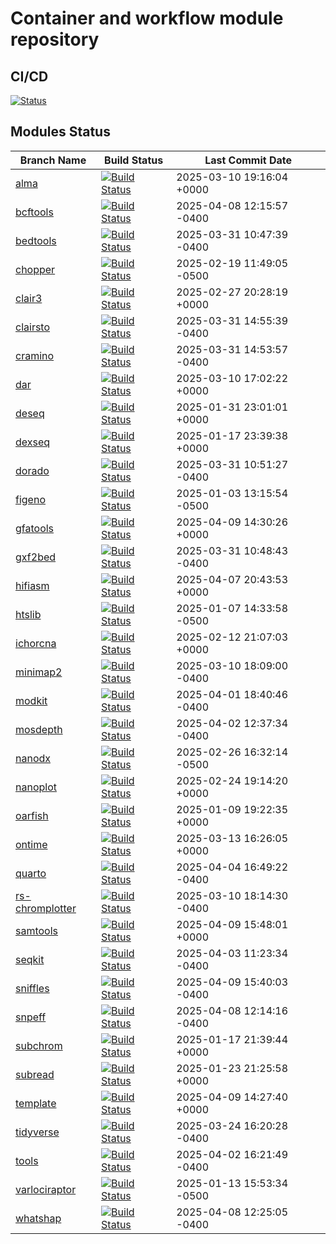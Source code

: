 # Container and workflow module repository

## CI/CD

[![Status](https://github.com/chusj-pigu/wf-modules/actions/workflows/update-main.yml/badge.svg)](https://github.com/chusj-pigu/wf-modules/actions/workflows/update-main.yml)

## Modules Status

| Branch Name | Build Status | Last Commit Date |
|-------------|--------------|-------------------|
| [alma](https://github.com/chusj-pigu/wf-modules/tree/alma) | [![Build Status](https://github.com/chusj-pigu/wf-modules/actions/workflows/build-and-push.yml/badge.svg?branch=alma)](https://github.com/chusj-pigu/wf-modules/actions/workflows/build-and-push.yml?query=branch%3Aalma) | 2025-03-10 19:16:04 +0000 |
| [bcftools](https://github.com/chusj-pigu/wf-modules/tree/bcftools) | [![Build Status](https://github.com/chusj-pigu/wf-modules/actions/workflows/build-and-push.yml/badge.svg?branch=bcftools)](https://github.com/chusj-pigu/wf-modules/actions/workflows/build-and-push.yml?query=branch%3Abcftools) | 2025-04-08 12:15:57 -0400 |
| [bedtools](https://github.com/chusj-pigu/wf-modules/tree/bedtools) | [![Build Status](https://github.com/chusj-pigu/wf-modules/actions/workflows/build-and-push.yml/badge.svg?branch=bedtools)](https://github.com/chusj-pigu/wf-modules/actions/workflows/build-and-push.yml?query=branch%3Abedtools) | 2025-03-31 10:47:39 -0400 |
| [chopper](https://github.com/chusj-pigu/wf-modules/tree/chopper) | [![Build Status](https://github.com/chusj-pigu/wf-modules/actions/workflows/build-and-push.yml/badge.svg?branch=chopper)](https://github.com/chusj-pigu/wf-modules/actions/workflows/build-and-push.yml?query=branch%3Achopper) | 2025-02-19 11:49:05 -0500 |
| [clair3](https://github.com/chusj-pigu/wf-modules/tree/clair3) | [![Build Status](https://github.com/chusj-pigu/wf-modules/actions/workflows/build-and-push.yml/badge.svg?branch=clair3)](https://github.com/chusj-pigu/wf-modules/actions/workflows/build-and-push.yml?query=branch%3Aclair3) | 2025-02-27 20:28:19 +0000 |
| [clairsto](https://github.com/chusj-pigu/wf-modules/tree/clairsto) | [![Build Status](https://github.com/chusj-pigu/wf-modules/actions/workflows/build-and-push.yml/badge.svg?branch=clairsto)](https://github.com/chusj-pigu/wf-modules/actions/workflows/build-and-push.yml?query=branch%3Aclairsto) | 2025-03-31 14:55:39 -0400 |
| [cramino](https://github.com/chusj-pigu/wf-modules/tree/cramino) | [![Build Status](https://github.com/chusj-pigu/wf-modules/actions/workflows/build-and-push.yml/badge.svg?branch=cramino)](https://github.com/chusj-pigu/wf-modules/actions/workflows/build-and-push.yml?query=branch%3Acramino) | 2025-03-31 14:53:57 -0400 |
| [dar](https://github.com/chusj-pigu/wf-modules/tree/dar) | [![Build Status](https://github.com/chusj-pigu/wf-modules/actions/workflows/build-and-push.yml/badge.svg?branch=dar)](https://github.com/chusj-pigu/wf-modules/actions/workflows/build-and-push.yml?query=branch%3Adar) | 2025-03-10 17:02:22 +0000 |
| [deseq](https://github.com/chusj-pigu/wf-modules/tree/deseq) | [![Build Status](https://github.com/chusj-pigu/wf-modules/actions/workflows/build-and-push.yml/badge.svg?branch=deseq)](https://github.com/chusj-pigu/wf-modules/actions/workflows/build-and-push.yml?query=branch%3Adeseq) | 2025-01-31 23:01:01 +0000 |
| [dexseq](https://github.com/chusj-pigu/wf-modules/tree/dexseq) | [![Build Status](https://github.com/chusj-pigu/wf-modules/actions/workflows/build-and-push.yml/badge.svg?branch=dexseq)](https://github.com/chusj-pigu/wf-modules/actions/workflows/build-and-push.yml?query=branch%3Adexseq) | 2025-01-17 23:39:38 +0000 |
| [dorado](https://github.com/chusj-pigu/wf-modules/tree/dorado) | [![Build Status](https://github.com/chusj-pigu/wf-modules/actions/workflows/build-and-push.yml/badge.svg?branch=dorado)](https://github.com/chusj-pigu/wf-modules/actions/workflows/build-and-push.yml?query=branch%3Adorado) | 2025-03-31 10:51:27 -0400 |
| [figeno](https://github.com/chusj-pigu/wf-modules/tree/figeno) | [![Build Status](https://github.com/chusj-pigu/wf-modules/actions/workflows/build-and-push.yml/badge.svg?branch=figeno)](https://github.com/chusj-pigu/wf-modules/actions/workflows/build-and-push.yml?query=branch%3Afigeno) | 2025-01-03 13:15:54 -0500 |
| [gfatools](https://github.com/chusj-pigu/wf-modules/tree/gfatools) | [![Build Status](https://github.com/chusj-pigu/wf-modules/actions/workflows/build-and-push.yml/badge.svg?branch=gfatools)](https://github.com/chusj-pigu/wf-modules/actions/workflows/build-and-push.yml?query=branch%3Agfatools) | 2025-04-09 14:30:26 +0000 |
| [gxf2bed](https://github.com/chusj-pigu/wf-modules/tree/gxf2bed) | [![Build Status](https://github.com/chusj-pigu/wf-modules/actions/workflows/build-and-push.yml/badge.svg?branch=gxf2bed)](https://github.com/chusj-pigu/wf-modules/actions/workflows/build-and-push.yml?query=branch%3Agxf2bed) | 2025-03-31 10:48:43 -0400 |
| [hifiasm](https://github.com/chusj-pigu/wf-modules/tree/hifiasm) | [![Build Status](https://github.com/chusj-pigu/wf-modules/actions/workflows/build-and-push.yml/badge.svg?branch=hifiasm)](https://github.com/chusj-pigu/wf-modules/actions/workflows/build-and-push.yml?query=branch%3Ahifiasm) | 2025-04-07 20:43:53 +0000 |
| [htslib](https://github.com/chusj-pigu/wf-modules/tree/htslib) | [![Build Status](https://github.com/chusj-pigu/wf-modules/actions/workflows/build-and-push.yml/badge.svg?branch=htslib)](https://github.com/chusj-pigu/wf-modules/actions/workflows/build-and-push.yml?query=branch%3Ahtslib) | 2025-01-07 14:33:58 -0500 |
| [ichorcna](https://github.com/chusj-pigu/wf-modules/tree/ichorcna) | [![Build Status](https://github.com/chusj-pigu/wf-modules/actions/workflows/build-and-push.yml/badge.svg?branch=ichorcna)](https://github.com/chusj-pigu/wf-modules/actions/workflows/build-and-push.yml?query=branch%3Aichorcna) | 2025-02-12 21:07:03 +0000 |
| [minimap2](https://github.com/chusj-pigu/wf-modules/tree/minimap2) | [![Build Status](https://github.com/chusj-pigu/wf-modules/actions/workflows/build-and-push.yml/badge.svg?branch=minimap2)](https://github.com/chusj-pigu/wf-modules/actions/workflows/build-and-push.yml?query=branch%3Aminimap2) | 2025-03-10 18:09:00 -0400 |
| [modkit](https://github.com/chusj-pigu/wf-modules/tree/modkit) | [![Build Status](https://github.com/chusj-pigu/wf-modules/actions/workflows/build-and-push.yml/badge.svg?branch=modkit)](https://github.com/chusj-pigu/wf-modules/actions/workflows/build-and-push.yml?query=branch%3Amodkit) | 2025-04-01 18:40:46 -0400 |
| [mosdepth](https://github.com/chusj-pigu/wf-modules/tree/mosdepth) | [![Build Status](https://github.com/chusj-pigu/wf-modules/actions/workflows/build-and-push.yml/badge.svg?branch=mosdepth)](https://github.com/chusj-pigu/wf-modules/actions/workflows/build-and-push.yml?query=branch%3Amosdepth) | 2025-04-02 12:37:34 -0400 |
| [nanodx](https://github.com/chusj-pigu/wf-modules/tree/nanodx) | [![Build Status](https://github.com/chusj-pigu/wf-modules/actions/workflows/build-and-push.yml/badge.svg?branch=nanodx)](https://github.com/chusj-pigu/wf-modules/actions/workflows/build-and-push.yml?query=branch%3Ananodx) | 2025-02-26 16:32:14 -0500 |
| [nanoplot](https://github.com/chusj-pigu/wf-modules/tree/nanoplot) | [![Build Status](https://github.com/chusj-pigu/wf-modules/actions/workflows/build-and-push.yml/badge.svg?branch=nanoplot)](https://github.com/chusj-pigu/wf-modules/actions/workflows/build-and-push.yml?query=branch%3Ananoplot) | 2025-02-24 19:14:20 +0000 |
| [oarfish](https://github.com/chusj-pigu/wf-modules/tree/oarfish) | [![Build Status](https://github.com/chusj-pigu/wf-modules/actions/workflows/build-and-push.yml/badge.svg?branch=oarfish)](https://github.com/chusj-pigu/wf-modules/actions/workflows/build-and-push.yml?query=branch%3Aoarfish) | 2025-01-09 19:22:35 +0000 |
| [ontime](https://github.com/chusj-pigu/wf-modules/tree/ontime) | [![Build Status](https://github.com/chusj-pigu/wf-modules/actions/workflows/build-and-push.yml/badge.svg?branch=ontime)](https://github.com/chusj-pigu/wf-modules/actions/workflows/build-and-push.yml?query=branch%3Aontime) | 2025-03-13 16:26:05 +0000 |
| [quarto](https://github.com/chusj-pigu/wf-modules/tree/quarto) | [![Build Status](https://github.com/chusj-pigu/wf-modules/actions/workflows/build-and-push.yml/badge.svg?branch=quarto)](https://github.com/chusj-pigu/wf-modules/actions/workflows/build-and-push.yml?query=branch%3Aquarto) | 2025-04-04 16:49:22 -0400 |
| [rs-chromplotter](https://github.com/chusj-pigu/wf-modules/tree/rs-chromplotter) | [![Build Status](https://github.com/chusj-pigu/wf-modules/actions/workflows/build-and-push.yml/badge.svg?branch=rs-chromplotter)](https://github.com/chusj-pigu/wf-modules/actions/workflows/build-and-push.yml?query=branch%3Ars-chromplotter) | 2025-03-10 18:14:30 -0400 |
| [samtools](https://github.com/chusj-pigu/wf-modules/tree/samtools) | [![Build Status](https://github.com/chusj-pigu/wf-modules/actions/workflows/build-and-push.yml/badge.svg?branch=samtools)](https://github.com/chusj-pigu/wf-modules/actions/workflows/build-and-push.yml?query=branch%3Asamtools) | 2025-04-09 15:48:01 +0000 |
| [seqkit](https://github.com/chusj-pigu/wf-modules/tree/seqkit) | [![Build Status](https://github.com/chusj-pigu/wf-modules/actions/workflows/build-and-push.yml/badge.svg?branch=seqkit)](https://github.com/chusj-pigu/wf-modules/actions/workflows/build-and-push.yml?query=branch%3Aseqkit) | 2025-04-03 11:23:34 -0400 |
| [sniffles](https://github.com/chusj-pigu/wf-modules/tree/sniffles) | [![Build Status](https://github.com/chusj-pigu/wf-modules/actions/workflows/build-and-push.yml/badge.svg?branch=sniffles)](https://github.com/chusj-pigu/wf-modules/actions/workflows/build-and-push.yml?query=branch%3Asniffles) | 2025-04-09 15:40:03 -0400 |
| [snpeff](https://github.com/chusj-pigu/wf-modules/tree/snpeff) | [![Build Status](https://github.com/chusj-pigu/wf-modules/actions/workflows/build-and-push.yml/badge.svg?branch=snpeff)](https://github.com/chusj-pigu/wf-modules/actions/workflows/build-and-push.yml?query=branch%3Asnpeff) | 2025-04-08 12:14:16 -0400 |
| [subchrom](https://github.com/chusj-pigu/wf-modules/tree/subchrom) | [![Build Status](https://github.com/chusj-pigu/wf-modules/actions/workflows/build-and-push.yml/badge.svg?branch=subchrom)](https://github.com/chusj-pigu/wf-modules/actions/workflows/build-and-push.yml?query=branch%3Asubchrom) | 2025-01-17 21:39:44 +0000 |
| [subread](https://github.com/chusj-pigu/wf-modules/tree/subread) | [![Build Status](https://github.com/chusj-pigu/wf-modules/actions/workflows/build-and-push.yml/badge.svg?branch=subread)](https://github.com/chusj-pigu/wf-modules/actions/workflows/build-and-push.yml?query=branch%3Asubread) | 2025-01-23 21:25:58 +0000 |
| [template](https://github.com/chusj-pigu/wf-modules/tree/template) | [![Build Status](https://github.com/chusj-pigu/wf-modules/actions/workflows/build-and-push.yml/badge.svg?branch=template)](https://github.com/chusj-pigu/wf-modules/actions/workflows/build-and-push.yml?query=branch%3Atemplate) | 2025-04-09 14:27:40 +0000 |
| [tidyverse](https://github.com/chusj-pigu/wf-modules/tree/tidyverse) | [![Build Status](https://github.com/chusj-pigu/wf-modules/actions/workflows/build-and-push.yml/badge.svg?branch=tidyverse)](https://github.com/chusj-pigu/wf-modules/actions/workflows/build-and-push.yml?query=branch%3Atidyverse) | 2025-03-24 16:20:28 -0400 |
| [tools](https://github.com/chusj-pigu/wf-modules/tree/tools) | [![Build Status](https://github.com/chusj-pigu/wf-modules/actions/workflows/build-and-push.yml/badge.svg?branch=tools)](https://github.com/chusj-pigu/wf-modules/actions/workflows/build-and-push.yml?query=branch%3Atools) | 2025-04-02 16:21:49 -0400 |
| [varlociraptor](https://github.com/chusj-pigu/wf-modules/tree/varlociraptor) | [![Build Status](https://github.com/chusj-pigu/wf-modules/actions/workflows/build-and-push.yml/badge.svg?branch=varlociraptor)](https://github.com/chusj-pigu/wf-modules/actions/workflows/build-and-push.yml?query=branch%3Avarlociraptor) | 2025-01-13 15:53:34 -0500 |
| [whatshap](https://github.com/chusj-pigu/wf-modules/tree/whatshap) | [![Build Status](https://github.com/chusj-pigu/wf-modules/actions/workflows/build-and-push.yml/badge.svg?branch=whatshap)](https://github.com/chusj-pigu/wf-modules/actions/workflows/build-and-push.yml?query=branch%3Awhatshap) | 2025-04-08 12:25:05 -0400 |
